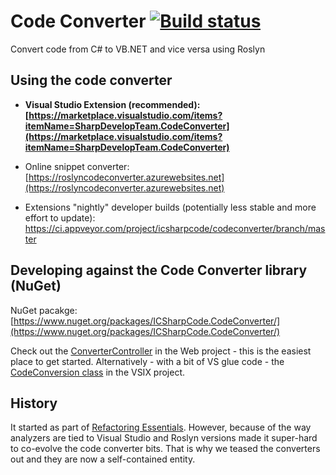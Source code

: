 # Code Converter [![Build status](https://ci.appveyor.com/api/projects/status/w9x7r8b9otds16oj/branch/master?svg=true)](https://ci.appveyor.com/project/icsharpcode/codeconverter/branch/master) 

Convert code from C# to VB.NET and vice versa using Roslyn

## Using the code converter

* **Visual Studio Extension (recommended): [https://marketplace.visualstudio.com/items?itemName=SharpDevelopTeam.CodeConverter](https://marketplace.visualstudio.com/items?itemName=SharpDevelopTeam.CodeConverter)**

* Online snippet converter: [https://roslyncodeconverter.azurewebsites.net](https://roslyncodeconverter.azurewebsites.net)

* Extensions "nightly" developer builds (potentially less stable and more effort to update): https://ci.appveyor.com/project/icsharpcode/codeconverter/branch/master

## Developing against the Code Converter library (NuGet)

NuGet pacakge: [https://www.nuget.org/packages/ICSharpCode.CodeConverter/](https://www.nuget.org/packages/ICSharpCode.CodeConverter/)

Check out the [ConverterController](https://github.com/icsharpcode/CodeConverter/blob/master/Web/Controllers/ConverterController.cs) in the Web project - this is the easiest place to get started.
Alternatively - with a bit of VS glue code - the [CodeConversion class](https://github.com/icsharpcode/CodeConverter/blob/master/Vsix/CodeConversion.cs) in the VSIX project.



##  History

It started as part of [Refactoring Essentials](https://github.com/icsharpcode/RefactoringEssentials). However, because of the way analyzers are tied to Visual Studio and Roslyn versions
made it super-hard to co-evolve the code converter bits. That is why we teased the converters out and they are now a self-contained entity.
